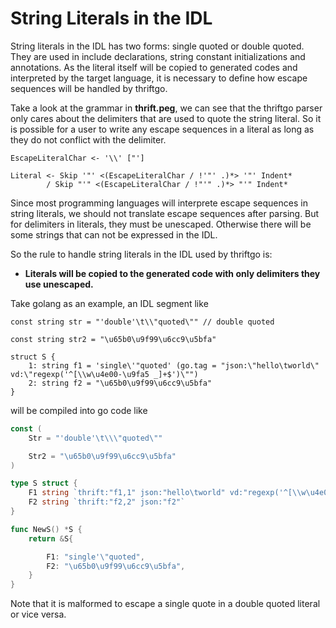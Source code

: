 
# String Literals in the IDL

String literals in the IDL has two forms: single quoted or double quoted.
They are used in include declarations, string constant initializations and annotations.
As the literal itself will be copied to generated codes and interpreted by the target language, it is necessary to define how escape sequences will be handled by thriftgo.

Take a look at the grammar in **thrift.peg**, we can see that the thriftgo parser only cares about the delimiters that are used to quote the string literal. So it is possible for a user to write any escape sequences in a literal as long as they do not conflict with the delimiter.

```
EscapeLiteralChar <- '\\' ["']

Literal <- Skip '"' <(EscapeLiteralChar / !'"' .)*> '"' Indent*
        / Skip "'" <(EscapeLiteralChar / !"'" .)*> "'" Indent*
```

Since most programming languages will interprete escape sequences in string literals, we should not translate escape sequences after parsing. But for delimiters in literals, they must be unescaped. Otherwise there will be some strings that can not be expressed in the IDL.

So the rule to handle string literals in the IDL used by thriftgo is:

* **Literals will be copied to the generated code with only delimiters they use unescaped.**

Take golang as an example, an IDL segment like

```thriftgo
const string str = "'double'\t\\"quoted\"" // double quoted

const string str2 = "\u65b0\u9f99\u6cc9\u5bfa"

struct S {
    1: string f1 = 'single\'"quoted' (go.tag = "json:\"hello\tworld\" vd:\"regexp('^[\\w\u4e00-\u9fa5 _]+$')\"")
    2: string f2 = "\u65b0\u9f99\u6cc9\u5bfa"
}
```

will be compiled into go code like

```go
const (
	Str = "'double'\t\\\"quoted\""

	Str2 = "\u65b0\u9f99\u6cc9\u5bfa"
)

type S struct {
	F1 string `thrift:"f1,1" json:"hello\tworld" vd:"regexp('^[\\w\u4e00-\u9fa5 _]+$')"`
	F2 string `thrift:"f2,2" json:"f2"`
}

func NewS() *S {
	return &S{

		F1: "single'\"quoted",
		F2: "\u65b0\u9f99\u6cc9\u5bfa",
	}
}
```

Note that it is malformed to escape a single quote in a double quoted literal or vice versa.
